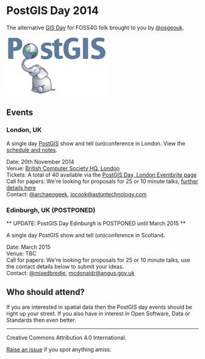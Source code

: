 # PostGIS Day 2014

The alternative [GIS Day](http://gisday.com/) for FOSS4G folk brought to you by
[@osgeouk](https://twitter.com/osgeouk).

![PostGIS logo](logos/postgis-logo.png)

## Events

### London, UK

A single day [PostGIS](http://postgis.net) show and tell (un)conference in
London. View the [schedule and notes](./LONDON-2014-11-20.md).

Date: 20th November 2014  
Venue: [British Computer Society HQ, London](http://www.bcs.org/upload/pdf/london-office-guide.pdf)  
Tickets: A total of 40 available via the [PostGIS Day, London Eventbrite page](https://www.eventbrite.com/e/postgis-day-tickets-13226598111)  
Call for papers: We're looking for proposals for 25 or 10 minute talks, [further details here](http://lists.osgeo.org/pipermail/uk/2014-October/000678.html)  
Contact: [@archaeogeek](https://twitter.com/archaeogeek), [jocook@astuntechnology.com](mailto:jocook@astuntechnology.com)  

### Edinburgh, UK (POSTPONED)

** UPDATE: PostGIS Day Edinburgh is POSTPONED until March 2015 **

A single day PostGIS show and tell (un)conference in Scotland.

Date: March 2015  
Venue: TBC  
Call for papers: We're looking for proposals for 25 or 10 minute talks, use the contact details below to submit your ideas.  
Contact: [@mixedbredie](https://twitter.com/mixedbredie), [mcdonaldr@angus.gov.uk](mailto:mcdonaldr@angus.gov.uk)  

## Who should attend?

If you are interested in spatial data then the PostGIS day events should be
right up your street. If you also have in interest in Open Software, Data or
Standards then even better.

----

Creative Commons Attribution 4.0 International.

[Raise an issue](https://github.com/osgeouk/pgday/issues) if you spot anything amiss.
